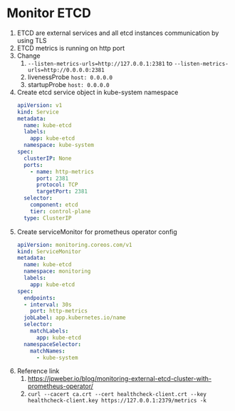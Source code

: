 # Monitor ETCD
1. ETCD are external services and all etcd instances communication by using TLS
1. ETCD metrics is running on http port
1. Change 
    1. `--listen-metrics-urls=http://127.0.0.1:2381` to `--listen-metrics-urls=http://0.0.0.0:2381`
    1. livenessProbe `host: 0.0.0.0`
    1. startupProbe `host: 0.0.0.0`
1. Create etcd service object in kube-system namespace
    ```yaml
    apiVersion: v1
    kind: Service
    metadata:
      name: kube-etcd
      labels:
        app: kube-etcd
      namespace: kube-system
    spec:
      clusterIP: None
      ports:
        - name: http-metrics
          port: 2381
          protocol: TCP
          targetPort: 2381
      selector:
        component: etcd
        tier: control-plane
      type: ClusterIP
    ```
1. Create serviceMonitor for prometheus operator config
    ```yaml
    apiVersion: monitoring.coreos.com/v1
    kind: ServiceMonitor
    metadata:
      name: kube-etcd
      namespace: monitoring
      labels:
        app: kube-etcd
    spec:
      endpoints:
      - interval: 30s
        port: http-metrics
      jobLabel: app.kubernetes.io/name
      selector:
        matchLabels:
          app: kube-etcd
      namespaceSelector:
        matchNames:
          - kube-system
    ```
1. Reference link
    1. <https://jpweber.io/blog/monitoring-external-etcd-cluster-with-prometheus-operator/>
    1. `curl --cacert ca.crt --cert healthcheck-client.crt --key healthcheck-client.key https://127.0.0.1:2379/metrics -k`
